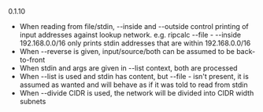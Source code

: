 0.1.10

 * When reading from file/stdin, --inside and --outside control printing of
   input addresses against lookup network. e.g. ripcalc --file - --inside
   192.168.0.0/16 only prints stdin addresses that are within 192.168.0.0/16
 * When --reverse is given, input/source/both can be assumed to be
   back-to-front
 * When stdin and args are given in --list context, both are processed
 * When --list is used and stdin has content, but --file - isn't present, it
   is assumed as wanted and will behave as if it was told to read from stdin
 * When --divide CIDR is used, the network will be divided into CIDR width
   subnets

